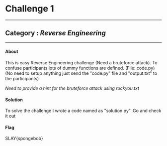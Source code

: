 # Challenge 1
---
## Category : <i>Reverse Engineering</i>
---
#### About
This is easy Reverse Engineering challenge (Need a bruteforce attack). To confuse participants lots of dummy functions are defined. (File: code.py)
(No need to setup anything just send the "code.py" file and "output.txt" to the participants)

*Need to provide a hint for the bruteforce attack using rockyou.txt*

#### Solution
To solve the challenge I wrote a code named as "solution.py". Go and check it out
#### Flag
SLAY{spongebob}
